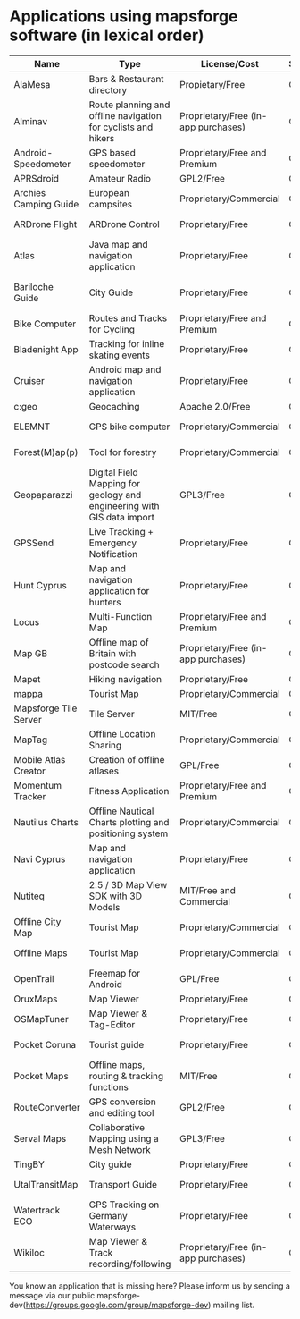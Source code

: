 # Applications using mapsforge software (in lexical order)

|**Name**|**Type**|**License/Cost**|**Sources**|**URL**|
|--------|--------|----------------|-----------|-------|
| AlaMesa | Bars & Restaurant directory | Propietary/Free | Closed | http://www.alamesacuba.com/en/products/apps/ |
| Alminav | Route planning and offline navigation for cyclists and hikers | Proprietary/Free (in-app purchases) | Closed | http://wiki.openstreetmap.org/wiki/Alminav |
| Android-Speedometer | GPS based speedometer | Proprietary/Free and Premium | Closed | https://play.google.com/store/apps/details?id=de.meditgbr.android.tacho |
| APRSdroid | Amateur Radio | GPL2/Free | Open | http://aprsdroid.org/ |
| Archies Camping Guide | European campsites | Proprietary/Commercial | Closed | https://play.google.com/store/apps/details?id=jahdroid.archies |
| ARDrone Flight | ARDrone Control | Proprietary/Free | Closed | https://play.google.com/store/apps/details?id=meavydev.ARDrone |
| Atlas | Java map and navigation application | Proprietary/Free | Closed | http://wiki.openstreetmap.org/wiki/Atlas_(navigation_application) |
| Bariloche Guide | City Guide | Proprietary/Free | Closed | https://play.google.com/store/apps/details?id=com.animus.guideapp https://itunes.apple.com/us/app/guia-bariloche/id900219349 |
| Bike Computer | Routes and Tracks for Cycling | Proprietary/Free and Premium | Closed | https://play.google.com/store/apps/details?id=de.rooehler.bikecomputer |
| Bladenight App | Tracking for inline skating events | Proprietary/Free | Closed | https://play.google.com/store/apps/details?id=fr.ocroquette.bladenight |
| Cruiser | Android map and navigation application | Proprietary/Free | Closed | http://wiki.openstreetmap.org/wiki/Cruiser |
| c:geo | Geocaching | Apache 2.0/Free | Open | https://github.com/cgeo/ |
| ELEMNT | GPS bike computer | Proprietary/Commercial | Closed | http://eu.wahoofitness.com/devices/gps-bike-computer-elemnt.html |
| Forest(M)ap(p) | Tool for forestry | Proprietary/Commercial | Closed | https://play.google.com/store/apps/details?id=de.inforst.waldkarte |
| Geopaparazzi| Digital Field Mapping for geology and engineering with GIS data import | GPL3/Free | Open | http://www.geopaparazzi.eu |
| GPSSend | Live Tracking + Emergency Notification | Proprietary/Free | Closed | https://play.google.com/store/apps/details?id=com.tinkerpete.gps |
| Hunt Cyprus | Map and navigation application for hunters | Proprietary/Free | Closed | https://play.google.com/store/apps/details?id=gr.talent.cyprusHunt |
| Locus | Multi-Function Map | Proprietary/Free and Premium | Closed | http://www.locusmap.eu/ |
| Map GB | Offline map of Britain with postcode search | Proprietary/Free (in-app purchases) | Closed | https://play.google.com/store/apps/details?id=com.mapgb |
| Mapet | Hiking navigation | Proprietary/Free | Closed | http://nspace.hu/mapet/ |
| mappa | Tourist Map | Proprietary/Commercial | Closed | http://mynativeguide.com/ |
| Mapsforge Tile Server | Tile Server | MIT/Free | Open | https://github.com/develar/mapsforge-tile-server |
| MapTag | Offline Location Sharing | Proprietary/Commercial | Closed | http://www.rockethub.com/projects/9335-maptag |
| Mobile Atlas Creator | Creation of offline atlases | GPL/Free | Open | http://mobac.sourceforge.net/ |
| Momentum Tracker | Fitness Application | Proprietary/Free and Premium | Closed | https://play.google.com/store/apps/details?id=com.momentum_tracker.android |
| Nautilus Charts | Offline Nautical Charts plotting and positioning system | Proprietary/Commercial | Closed | https://play.google.com/store/apps/details?id=gr.talent.nautiluscharts |
| Navi Cyprus | Map and navigation application | Proprietary/Free | Closed | https://play.google.com/store/apps/details?id=gr.talent.cyprus.navi |
| Nutiteq | 2.5 / 3D Map View SDK with 3D Models | MIT/Free and Commercial | Open | https://github.com/nutiteq/hellomap3d |
| Offline City Map | Tourist Map | Proprietary/Commercial | Closed | http://topobyte.de/ |
| Offline Maps | Tourist Map | Proprietary/Commercial | Closed | https://play.google.com/store/apps/developer?id=applantation.com |
| OpenTrail | Freemap for Android | GPL/Free | Open | http://wiki.openstreetmap.org/wiki/OpenTrail |
| OruxMaps | Map Viewer | Proprietary/Free | Closed | http://www.oruxmaps.com/ |
| OSMapTuner | Map Viewer & Tag-Editor | Proprietary/Free | Closed | http://osmaptuner.salzburgresearch.at/ |
| Pocket Coruna | Tourist guide | Proprietary/Free | Closed | https://play.google.com/store/apps/details?id=com.dolphinziyo.corunaentubolsillo&hl=en |
| Pocket Maps | Offline maps, routing & tracking functions | MIT/Free | Open | http://junjunguo.com/PocketMaps/ |
| RouteConverter | GPS conversion and editing tool | GPL2/Free | Open | http://www.routeconverter.com/ |
| Serval Maps | Collaborative Mapping using a Mesh Network | GPL3/Free | Open | http://developer.servalproject.org/dokuwiki/doku.php?id=content:servalmaps:main_page |
| TingBY | City guide | Proprietary/Free | Closed | http://ting.by/ |
| UtalTransitMap | Transport Guide | Proprietary/Free | Closed | https://play.google.com/store/apps/details?id=com.mdmitry1973.utahtransitmap&hl=en |
| Watertrack ECO | GPS Tracking on Germany Waterways | Proprietary/Free | Closed | http://watertrack.de/ |
| Wikiloc | Map Viewer & Track recording/following | Proprietary/Free (in-app purchases) | Closed | http://www.wikiloc.com/outdoor-navigation-app |

You know an application that is missing here? Please inform us by sending a message via our public mapsforge-dev(https://groups.google.com/group/mapsforge-dev) mailing list.
